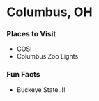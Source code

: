 # Columbus, OH

### Places to Visit
- COSI
- Columbus Zoo Lights

### Fun Facts
- Buckeye State..!!

